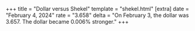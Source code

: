 +++
title = "Dollar versus Shekel"
template = "shekel.html"
[extra]
date = "February  4, 2024"
rate = "3.658"
delta = "On February  3, the dollar was 3.657. The dollar became 0.006% stronger."
+++
